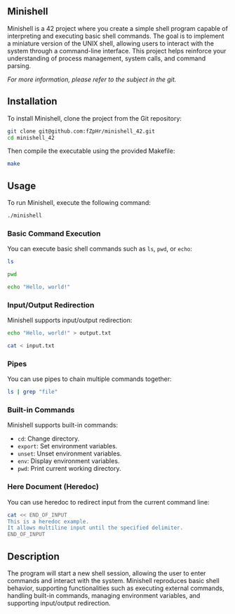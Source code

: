 ## Minishell

Minishell is a 42 project where you create a simple shell program capable of interpreting and executing basic shell commands. The goal is to implement a miniature version of the UNIX shell, allowing users to interact with the system through a command-line interface. This project helps reinforce your understanding of process management, system calls, and command parsing.

*For more information, please refer to the subject in the git.*

## Installation

To install Minishell, clone the project from the Git repository:

```bash
git clone git@github.com:fZpHr/minishell_42.git
cd minishell_42
```

Then compile the executable using the provided Makefile:

```bash
make
```

## Usage

To run Minishell, execute the following command:

```bash
./minishell
```

### Basic Command Execution

You can execute basic shell commands such as `ls`, `pwd`, or `echo`:

```bash
ls
```

```bash
pwd
```

```bash
echo "Hello, world!"
```

### Input/Output Redirection

Minishell supports input/output redirection:

```bash
echo "Hello, world!" > output.txt
```

```bash
cat < input.txt
```

### Pipes

You can use pipes to chain multiple commands together:

```bash
ls | grep "file"
```

### Built-in Commands

Minishell supports built-in commands:

- `cd`: Change directory.
- `export`: Set environment variables.
- `unset`: Unset environment variables.
- `env`: Display environment variables.
- `pwd`: Print current working directory.

### Here Document (Heredoc)

You can use heredoc to redirect input from the current command line:

```bash
cat << END_OF_INPUT
This is a heredoc example.
It allows multiline input until the specified delimiter.
END_OF_INPUT
```

## Description

The program will start a new shell session, allowing the user to enter commands and interact with the system. Minishell reproduces basic shell behavior, supporting functionalities such as executing external commands, handling built-in commands, managing environment variables, and supporting input/output redirection.
